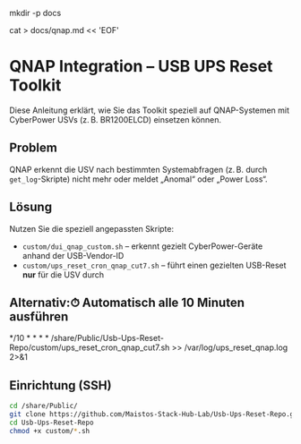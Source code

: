 mkdir -p docs

cat > docs/qnap.md << 'EOF'
# QNAP Integration – USB UPS Reset Toolkit

Diese Anleitung erklärt, wie Sie das Toolkit speziell auf QNAP-Systemen mit CyberPower USVs (z. B. BR1200ELCD) einsetzen können.

##  Problem
QNAP erkennt die USV nach bestimmten Systemabfragen (z. B. durch `get_log`-Skripte) nicht mehr oder meldet „Anomal“ oder „Power Loss“.

## Lösung
Nutzen Sie die speziell angepassten Skripte:

- `custom/dui_qnap_custom.sh` – erkennt gezielt CyberPower-Geräte anhand der USB-Vendor-ID
- `custom/ups_reset_cron_qnap_cut7.sh` – führt einen gezielten USB-Reset **nur** für die USV durch

## Alternativ:⏱ Automatisch alle 10 Minuten ausführen
*/10 * * * * /share/Public/Usb-Ups-Reset-Repo/custom/ups_reset_cron_qnap_cut7.sh >> /var/log/ups_reset_qnap.log 2>&1

## Einrichtung (SSH)

```bash
cd /share/Public/
git clone https://github.com/Maistos-Stack-Hub-Lab/Usb-Ups-Reset-Repo.git
cd Usb-Ups-Reset-Repo
chmod +x custom/*.sh

